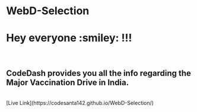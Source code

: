 
# WebD-Selection
<h1>Hey everyone :smiley: !!! </h1><br/>
<h2>CodeDash provides you all the info regarding the Major Vaccination Drive in India.</h2> <br/>
[Live Link](https://codesanta142.github.io/WebD-Selection/)
